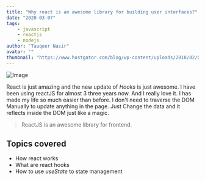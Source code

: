 ```yaml
---
title: "Why react is an awesome library for building user interfaces?"
date: "2020-03-07"
tags:
    - javascript
    - reactjs
    - nodejs
author: "Tauqeer Nasir"
avatar: ""
thumbnail: "https://www.hostgator.com/blog/wp-content/uploads/2018/02/OptimizeBlogPosts.png"
---
```


![Image](https://www.hostgator.com/blog/wp-content/uploads/2018/02/OptimizeBlogPosts.png)

React is just amazing and the new update of _Hooks_ is just awesome. I have been using reactJS for almost 3 three years now.
And I really love it. I has made my life so much easier than before. I don't need to traverse the DOM Manually to update anything in the page.
Just Change the data and it reflects inside the DOM just like a magic.

> ReactJS is an awesome library for frontend.

## Topics covered

- How react works
- What are react hooks
- How to use _useState_ to state management

